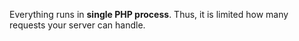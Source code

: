 Everything runs in **single PHP process**.
Thus, it is limited how many requests your server can handle.

